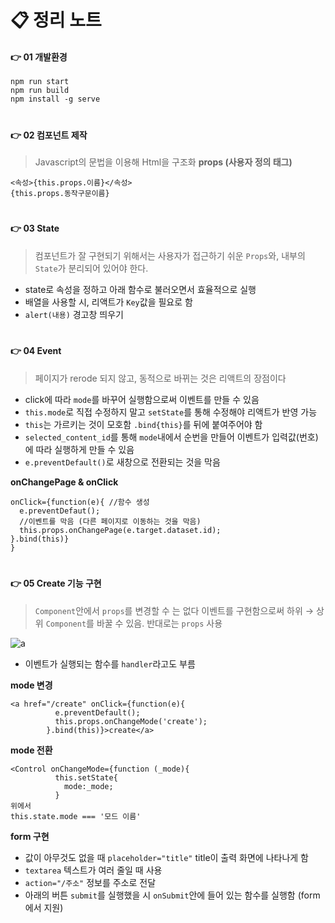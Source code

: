 📋 정리 노트
====



#### 👉 01 개발환경
```
npm run start
npm run build
npm install -g serve
```
#
#### 👉 02 컴포넌트 제작
  > Javascript의 문법을 이용해 Html을 구조화
**props (사용자 정의 태그)**
  ```
  <속성>{this.props.이름}</속성>
  {this.props.동작구문이름}
  ```


#
#### 👉 03 State
  > 컴포넌트가 잘 구현되기 위해서는 사용자가 접근하기 쉬운 ``Props``와, 내부의 ``State``가 분리되어 있어야 한다.
* state로 속성을 정하고 아래 함수로 불러오면서 효율적으로 실행
* 배열을 사용할 시, 리액트가 ``Key``값을 필요로 함  
* ``alert(내용)`` 경고창 띄우기


#
#### 👉 04 Event
  > 페이지가 rerode 되지 않고, 동적으로 바뀌는 것은 리액트의 장점이다
* click에 따라 ``mode``를 바꾸어 실행함으로써 이벤트를 만들 수 있음
* ``this.mode``로 직접 수정하지 말고 ``setState``를 통해 수정해야 리액트가 반영 가능
* ``this``는 가르키는 것이 모호함 ``.bind{this}``를 뒤에 붙여주어야 함
* ``selected_content_id``를 통해 ``mode``내에서 순번을 만들어 이벤트가 입력값(번호)에 따라 실행하게 만들 수 있음
* ``e.preventDefault()``로 새창으로 전환되는 것을 막음

**onChangePage & onClick**

```react
onClick={function(e){ //함수 생성
  e.preventDefaut();
  //이벤트를 막음 (다른 페이지로 이동하는 것을 막음)
  this.props.onChangePage(e.target.dataset.id);
}.bind(this)}
}
```

#
#### 👉 05 Create 기능 구현
  >``Component``안에서 ``props``를 변경할 수 는 없다
  >이벤트를 구현함으로써 하위 → 상위 ``Component``를 바꿀 수 있음. 반대로는 ``props`` 사용



![a](https://img1.daumcdn.net/thumb/R800x0/?scode=mtistory2&fname=https%3A%2F%2Fblog.kakaocdn.net%2Fdn%2Fb7Ing6%2FbtqDrkNbvBs%2FMi1pUyMUSRYYLmE6zvjAG0%2Fimg.png)
* 이벤트가 실행되는 함수를 ``handler``라고도 부름

**mode 변경**
```
<a href="/create" onClick={function(e){
          e.preventDefault();
          this.props.onChangeMode('create');
        }.bind(this)}>create</a>
```

**mode 전환**
```
<Control onChangeMode={function (_mode){
          this.setState{
            mode:_mode;
          }
위에서
this.state.mode === '모드 이름'
```

**form 구현**
* 값이 아무것도 없을 때 ``placeholder="title"`` title이 출력 화면에 나타나게 함
* ``textarea`` 텍스트가 여러 줄일 때 사용
* ``action="/주소"`` 정보를 주소로 전달
* 아래의 버튼 ``submit``를 실행했을 시 ``onSubmit``안에 들어 있는 함수를 실행함 (form에서 지원)